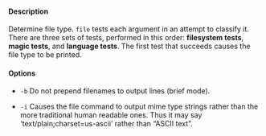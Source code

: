 #### Description

Determine file type. `file` tests each argument in an attempt to classify it. There are three sets of tests, performed in this order: **filesystem tests**, **magic tests**, and **language tests**. The first test that succeeds causes the file type to be printed.

#### Options

- `-b` Do not prepend filenames to output lines (brief mode).

- `-i` Causes the file command to output mime type strings rather than the more traditional human readable ones. Thus it may say ‘text/plain;charset=us-ascii’ rather than “ASCII text”.
